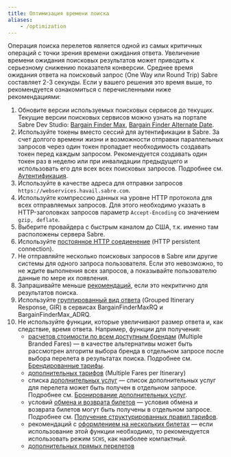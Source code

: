 ```yaml
---
title: Оптимизация времени поиска
aliases:
    - /optimization
---
```


Операция поиска перелетов является одной из самых критичных операций с точки зрения времени ожидания ответа. Увеличение времени ожидания поисковых результатов может приводить к серьезному снижению показателя конверсии. Среднее время ожидания ответа на поисковый запрос (One Way или Round Trip) Sabre составляет 2-3 секунды. Если у вашего решения это время выше, то рекомендуется ознакомиться c перечисленными ниже рекомендациями:
1. Обновите версии используемых поисковых сервисов до текущих. Текущие версии поисковых сервисов можно узнать на портале Sabre Dev Studio: [Bargain Finder Max](https://developer.sabre.com/docs/soap_apis/air/search/bargain_finder_max), [Bargain Finder Alternate Date](https://developer.sabre.com/docs/soap_apis/air/search/bargain_finder_max/bfm_ad).
2. Используйте токены вместо сессий для аутентификации в Sabre. За счет долгого времени жизни и возможности отправки параллельных запросов через один токен пропадает необходимость создавать токен перед каждым запросом. Рекомендуется создавать один токен раз в неделю или при инвалидации предыдущего и использовать его для всех всех поисковых запросов. Подробнее см. [Аутентификация](authentication.html).
3. Используйте в качестве адреса для отправки запросов ```https://webservices.havail.sabre.com```.
4. Используйте компрессию данных на уровне HTTP протокола для всех отправляемых запросов. Для этого необходимо указать в HTTP-заголовках запросов параметр ```Accept-Encoding``` со значением ```gzip, deflate```.
5. Выберите провайдера с быстрым каналом до США, т.к. именно там расположены сервера Sabre.
6. Используйте [постоянное HTTP соедиенение](https://files.developer.sabre.com/doc/developmentpatterns/Sabre-APIs-Persistent-Connections.pdf) (HTTP persistent connection).
7. Не отправляйте несколько поисковых запросов в Sabre или другие системы для одного запроса пользователя. Если это невозможно, то не ждите выполнения всех запросов, а показывайте пользователю данные по мере их появления.
8. Запрашивайте меньше [рекомендаций](shop.html#количество-рекомендаций), если это некритично для результатов поиска.
9. Используйте [группированный вид ответа](shop.html#вид-ответа) (Grouped Itinerary Response, GIR) в сервисах BargainFinderMaxRQ и BargainFinderMax_ADRQ.
10. Не используйте функции, которые увеличивают размер ответа и, как следствие, время ответа. Например, функции для получения:
    - [расчетов стоимости по всем доступным брендам](shop.html#расчет-стоимости-по-всем-доступным-брендам) (Multiple Branded Fares) — в качестве альтернативы может быть рассмотрен алгоритм выбора бренда в отдельном запросе после выбора перелета в результатах поиска. Подробнее см. [Брендированные тарифы](brands.html).
    - [дополнительных тарифов](shop.html#дополнительные-расчеты-стоимости-по-заданным-критериям) (Multiple Fares per Itinerary)
    - списка [дополнительных услуг](shop.html#дополнительные-услуги) — список дополнительных услуг для перелета может быть получен в отдельном запросе. Подробнее см. [Бронирование дополнительных услуг](ancillaries.html).
    - условий [обмена и возврата билетов](shop.html#обмен-и-возврат-билетов) — условия обмена и возврата билетов могут быть получены в отдельном запросе. Подробнее см. [Получение структурированных правил тарифов](structure-fare-rules.html).
    - рекомендаций с [оформлением на нескольких билетах](shop.html#оформление-на-нескольких-билетах) — если использование этой функции необходимо, то рекомендуется использовать режим ```SCHS```, как наиболее компактный.
    - [дополнительных прямых перелетов](shop.html#дополнительные-прямые-перелеты)
